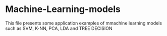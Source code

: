 # Machine-Learning-models
This file presents some application examples of mmachine learning models such as SVM, K-NN, PCA, LDA and TREE DECISION

